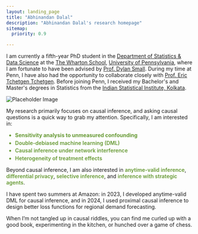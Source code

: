 ```yaml
---
layout: landing_page
title: "Abhinandan Dalal"
description: "Abhinandan Dalal's research homepage"
sitemap:
  priority: 0.9

---
```

<style>
  :root {
    --olive-color: rgb(102, 153, 51);
  }
  /* This new rule reduces the spacing between list items */
  li {
    margin-bottom: 0.25em; /* Adjust this value to change the spacing */
    color: var(--olive-color); /* This makes the bullets olive */
  }
</style>

<div class="landing-page-wrapper">
  <div class="top-content">
    <div class="landing-page-content">
      <p>
        I am currently a fifth-year PhD student in the <a href="https://statistics.wharton.upenn.edu/">Department of Statistics & Data Science</a> at the <a href="https://www.wharton.upenn.edu/" target="_blank">The Wharton School</a>, <a href="https://www.upenn.edu/" target="_blank">University of Pennsylvania</a>, where I am fortunate to have been advised by <a href="https://statistics.wharton.upenn.edu/profile/dsmall/" target="_blank">Prof. Dylan Small</a>. During my time at Penn, I have also had the opportunity to collaborate closely with <a href="https://statistics.wharton.upenn.edu/profile/ett/" target="_blank">Prof. Eric Tchetgen Tchetgen</a>. Before joining Penn, I received my Bachelor's and Master's degrees in Statistics from the <a href="https://www.isical.ac.in/" target="_blank">Indian Statistical Institute, Kolkata</a>.
      </p>
    </div>
    <div class="landing-page-image">
      <img src="avatar.jpg" alt="Placeholder Image">
    </div>
  </div>

  <div class="bottom-content">
    <p>
      My research primarily focuses on causal inference, and asking causal questions is a quick way to grab my attention. Specifically, I am interested in:
    </p>
    <ul>
      <li><span style="color: var(--olive-color);"><strong>Sensitivity analysis to unmeasured confounding</strong></span></li>
      <li><span style="color: var(--olive-color); font-weight:600;">Double-debiased machine learning (DML)</span></li>
      <li><span style="color: var(--olive-color); font-weight:600;">Causal inference under network interference</span></li>
      <li><span style="color: var(--olive-color); font-weight:600;">Heterogeneity of treatment effects</span></li>
    </ul>
    <p>
      Beyond causal inference, I am also interested in
      <span style="color: var(--olive-color); font-weight:600;">anytime-valid inference</span>,
      <span style="color: var(--olive-color); font-weight:600;">differential privacy</span>,
      <span style="color: var(--olive-color); font-weight:600;">selective inference</span>,
      and <span style="color: var(--olive-color); font-weight:600;">inference with strategic agents</span>.
    </p>
    <p>
      I have spent two summers at Amazon: in 2023, I developed anytime-valid DML for causal inference, and in 2024, I used proximal causal inference to design better loss functions for regional demand forecasting.
    </p>
    <p>
      When I’m not tangled up in causal riddles, you can find me curled up with a good book, experimenting in the kitchen, or hunched over a game of chess.
    </p>
  </div>
</div>
